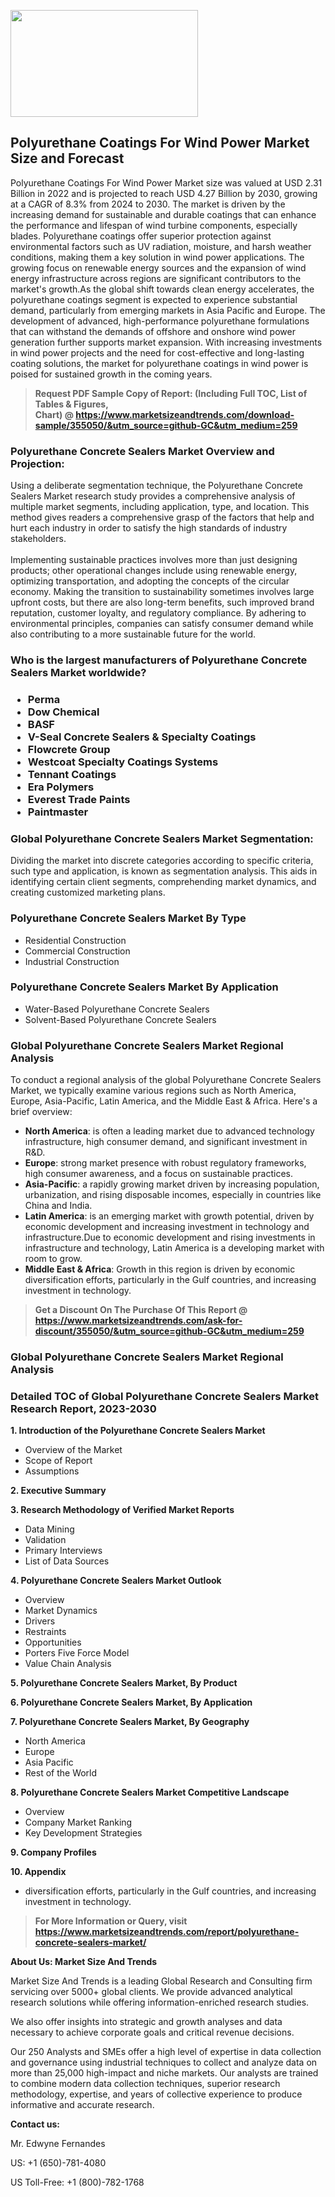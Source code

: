 <p><img class="alignnone size-medium wp-image-20088" src="https://ffe5etoiles.com/wp-content/uploads/2024/12/MST1-300x171.png" alt="" width="300" height="171" /></p><h2>Polyurethane Coatings For Wind Power Market Size and Forecast</h2><p>Polyurethane Coatings For Wind Power Market size was valued at USD 2.31 Billion in 2022 and is projected to reach USD 4.27 Billion by 2030, growing at a CAGR of 8.3% from 2024 to 2030. The market is driven by the increasing demand for sustainable and durable coatings that can enhance the performance and lifespan of wind turbine components, especially blades. Polyurethane coatings offer superior protection against environmental factors such as UV radiation, moisture, and harsh weather conditions, making them a key solution in wind power applications. The growing focus on renewable energy sources and the expansion of wind energy infrastructure across regions are significant contributors to the market's growth.As the global shift towards clean energy accelerates, the polyurethane coatings segment is expected to experience substantial demand, particularly from emerging markets in Asia Pacific and Europe. The development of advanced, high-performance polyurethane formulations that can withstand the demands of offshore and onshore wind power generation further supports market expansion. With increasing investments in wind power projects and the need for cost-effective and long-lasting coating solutions, the market for polyurethane coatings in wind power is poised for sustained growth in the coming years.</p></p><blockquote id="" class=""><strong>Request PDF Sample Copy of Report: (Including Full TOC, List of Tables &amp; Figures, Chart)&nbsp;@&nbsp;<strong><a href="https://www.marketsizeandtrends.com/download-sample/355050/&utm_source=github-GC&utm_medium=259" target="_blank">https://www.marketsizeandtrends.com/download-sample/355050/&utm_source=github-GC&utm_medium=259</a></strong></strong></blockquote><h3 id="" class="">Polyurethane Concrete Sealers Market&nbsp;Overview and Projection:</h3><p id="" class="">Using a deliberate segmentation technique, the Polyurethane Concrete Sealers Market research study provides a comprehensive analysis of multiple market segments, including application, type, and location. This method gives readers a comprehensive grasp of the factors that help and hurt each industry in order to satisfy the high standards of industry stakeholders. <br /> <br />Implementing sustainable practices involves more than just designing products; other operational changes include using renewable energy, optimizing transportation, and adopting the concepts of the circular economy. Making the transition to sustainability sometimes involves large upfront costs, but there are also long-term benefits, such improved brand reputation, customer loyalty, and regulatory compliance. By adhering to environmental principles, companies can satisfy consumer demand while also contributing to a more sustainable future for the world.</p><h3 id="" class="">Who is the largest manufacturers of&nbsp;Polyurethane Concrete Sealers Market worldwide?</h3><h3 class=""><p><ul><li>Perma </li><li> Dow Chemical </li><li> BASF </li><li> V-Seal Concrete Sealers & Specialty Coatings </li><li> Flowcrete Group </li><li> Westcoat Specialty Coatings Systems </li><li> Tennant Coatings </li><li> Era Polymers </li><li> Everest Trade Paints </li><li> Paintmaster</li></ul></p></h3><h3 id="" class="">Global&nbsp;Polyurethane Concrete Sealers Market Segmentation:</h3><p id="" class="">Dividing the market into discrete categories according to specific criteria, such type and application, is known as segmentation analysis. This aids in identifying certain client segments, comprehending market dynamics, and creating customized marketing plans.</p><h3 id="" class="">Polyurethane Concrete Sealers Market&nbsp;By Type</h3><p><p><ul><li>Residential Construction</li><li> Commercial Construction</li><li> Industrial Construction</p></li></ul></p></p><h3 id="" class="">Polyurethane Concrete Sealers Market&nbsp;By Application</h3><p class=""><p><ul><li>Water-Based Polyurethane Concrete Sealers</li><li> Solvent-Based Polyurethane Concrete Sealers</li></ul></p></p><h3 id="" class="">Global Polyurethane Concrete Sealers Market Regional Analysis</h3><p id="" class="">To conduct a regional analysis of the global Polyurethane Concrete Sealers Market, we typically examine various regions such as North America, Europe, Asia-Pacific, Latin America, and the Middle East &amp; Africa. Here's a brief overview:</p><ul><li><strong>North America</strong>: is often a leading market due to advanced technology infrastructure, high consumer demand, and significant investment in R&amp;D.</li><li><strong>Europe</strong>: strong market presence with robust regulatory frameworks, high consumer awareness, and a focus on sustainable practices.</li><li><strong>Asia-Pacific</strong>: a rapidly growing market driven by increasing population, urbanization, and rising disposable incomes, especially in countries like China and India.</li><li><strong>Latin America</strong>: is an emerging market with growth potential, driven by economic development and increasing investment in technology and infrastructure.Due to economic development and rising investments in infrastructure and technology, Latin America is a developing market with room to grow.</li><li><strong>Middle East &amp; Africa</strong>: Growth in this region is driven by economic diversification efforts, particularly in the Gulf countries, and increasing investment in technology.</li></ul><blockquote id="" class=""><strong>Get a Discount On The Purchase Of This Report @ <strong><a href="https://www.marketsizeandtrends.com/ask-for-discount/355050/&utm_source=github-GC&utm_medium=259" target="_blank">https://www.marketsizeandtrends.com/ask-for-discount/355050/&utm_source=github-GC&utm_medium=259</a></strong></strong></blockquote><h3 id="" class="">Global Polyurethane Concrete Sealers Market Regional Analysis</h3><h3 id="" class="">Detailed TOC of Global Polyurethane Concrete Sealers Market Research Report, 2023-2030</h3><p id="" class=""><strong>1. Introduction of the Polyurethane Concrete Sealers Market</strong></p><ul><li>Overview of the Market</li><li>Scope of Report</li><li>Assumptions</li></ul><p id="" class=""><strong>2. Executive Summary</strong></p><p id="" class=""><strong>3. Research Methodology of Verified Market Reports</strong></p><ul><li>Data Mining</li><li>Validation</li><li>Primary Interviews</li><li>List of Data Sources</li></ul><p id="" class=""><strong>4. Polyurethane Concrete Sealers Market Outlook</strong></p><ul><li>Overview</li><li>Market Dynamics</li><li>Drivers</li><li>Restraints</li><li>Opportunities</li><li>Porters Five Force Model</li><li>Value Chain Analysis</li></ul><p id="" class=""><strong>5. Polyurethane Concrete Sealers Market, By Product</strong></p><p id="" class=""><strong>6. Polyurethane Concrete Sealers Market, By Application</strong></p><p id="" class=""><strong>7. Polyurethane Concrete Sealers Market, By Geography</strong></p><ul><li>North America</li><li>Europe</li><li>Asia Pacific</li><li>Rest of the World</li></ul><p id="" class=""><strong>8. Polyurethane Concrete Sealers Market Competitive Landscape</strong></p><ul><li>Overview</li><li>Company Market Ranking</li><li>Key Development Strategies</li></ul><p id="" class=""><strong>9. Company Profiles</strong></p><p id="" class=""><strong>10. Appendix</strong></p><ul><li>diversification efforts, particularly in the Gulf countries, and increasing investment in technology.</li></ul><blockquote id="" class=""><strong>For More Information or Query, visit <strong><strong><a href="https://www.marketsizeandtrends.com/report/polyurethane-concrete-sealers-market/" target="_blank">https://www.marketsizeandtrends.com/report/polyurethane-concrete-sealers-market/</a></strong></strong></strong></blockquote><p id="" class=""><strong>About Us: Market Size And Trends</strong></p><p id="" class="">Market Size And Trends is a leading Global Research and Consulting firm servicing over 5000+ global clients. We provide advanced analytical research solutions while offering information-enriched research studies.</p><p id="" class="">We also offer insights into strategic and growth analyses and data necessary to achieve corporate goals and critical revenue decisions.</p><p id="" class="">Our 250 Analysts and SMEs offer a high level of expertise in data collection and governance using industrial techniques to collect and analyze data on more than 25,000 high-impact and niche markets. Our analysts are trained to combine modern data collection techniques, superior research methodology, expertise, and years of collective experience to produce informative and accurate research.</p><p id="" class=""><strong>Contact us:</strong></p><p id="" class="">Mr. Edwyne Fernandes</p><p id="" class="">US: +1 (650)-781-4080</p><p id="" class="">US Toll-Free: +1 (800)-782-1768</p>

